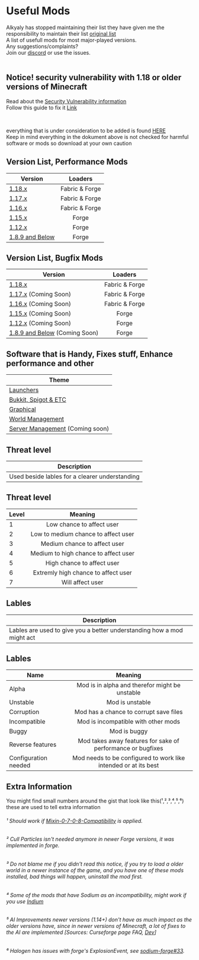 # Useful Mods
Alkyaly has stopped maintaining their list they have given me the responsibility to maintain their list [original list](https://gist.github.com/alkyaly/02830c560d15256855bc529e1e232e88)<br>
A list of usefull mods for most major-played versions.<br>
Any suggestions/complaints?<br>
Join our [discord](https://discord.gg/8nzHYhVUQS) or use the issues.<br><br>
  
## Notice! security vulnerability with 1.18 or older versions of Minecraft
 Read about the [Security Vulnerability information](https://www.minecraft.net/en-us/article/important-message--security-vulnerability-java-edition) <br>
Follow this guide to fix it [Link](https://www.creeperhost.net/wiki/books/minecraft-java-edition/page/mitigating-cve-2021-44228-in-minecraft)

 &nbsp;
 
everything that is under consideration to be added is found [HERE](https://docs.google.com/document/d/127YtDboB7mQIH3SK8jd4d3_I7ur0LPHT46l9I1zRrwA/edit?usp=sharing)<br>
Keep in mind everything in the dokument above is not checked for harmful software or mods so download at your own caution

## Version List, Performance Mods

| Version | Loaders |
| --- | :---: |
| [1.18.x](https://github.com/NordicGamerFE/usefulmods/tree/per118) | Fabric & Forge |
| [1.17.x](https://github.com/NordicGamerFE/usefulmods/tree/per117) | Fabric & Forge |
| [1.16.x](https://github.com/NordicGamerFE/usefulmods/tree/per116) | Fabric & Forge |
| [1.15.x](https://github.com/NordicGamerFE/usefulmods/tree/per115) | Forge |
| [1.12.x](https://github.com/NordicGamerFE/usefulmods/tree/per112) | Forge |
| [1.8.9 and Below](https://github.com/NordicGamerFE/usefulmods/tree/perold) | Forge |

## Version List, Bugfix Mods

| Version | Loaders |
| --- | :---: |
| [1.18.x](https://github.com/NordicGamerFE/usefulmods/blob/bug118/README.md) | Fabric & Forge |
| [1.17.x](https://github.com/NordicGamerFE/usefulmods/tree/bug117) (Coming Soon) | Fabric & Forge |
| [1.16.x](https://github.com/NordicGamerFE/usefulmods/blob/bug116/README.md) (Coming Soon) | Fabric & Forge |
| [1.15.x](https://github.com/NordicGamerFE/usefulmods/blob/bug115/README.md) (Coming Soon) | Forge |
| [1.12.x](https://github.com/NordicGamerFE/usefulmods/blob/bug112/README.md) (Coming Soon) | Forge |
| [1.8.9 and Below](https://github.com/NordicGamerFE/usefulmods/blob/bugold/README.md) (Coming Soon) | Forge |

## Software that is Handy, Fixes stuff, Enhance performance and other

| Theme |
| --- |
| [Launchers](https://github.com/NordicGamerFE/usefulmods/tree/softlaunchers) |
| [Bukkit, Spigot & ETC](https://github.com/NordicGamerFE/usefulmods/tree/softbukkitetc) |
| [Graphical](https://github.com/NordicGamerFE/usefulmods/tree/softgraphical) |
| [World Management](https://github.com/NordicGamerFE/usefulmods/tree/softworld) |
| [Server Management](https://github.com/NordicGamerFE/usefulmods/tree/main) (Coming soon) |

## Threat level

| Description |
| --- |
| Used beside lables for a clearer understanding |

## Threat level

| Level | Meaning |
| --- | :---: |
| 1 | Low chance to affect user |
| 2 | Low to medium chance to affect user |
| 3 | Medium chance to affect user |
| 4 | Medium to high chance to affect user |
| 5 | High chance to affect user |
| 6 | Extremly high chance to affect user |
| 7 | Will affect user |

## Lables

| Description |
| --- |
| Lables are used to give you a better understanding how a mod might act |

## Lables

| Name | Meaning |
| --- | :---: |
| Alpha | Mod is in alpha and therefor might be unstable |
| Unstable | Mod is unstable |
| Corruption | Mod has a chance to corrupt save files |
| Incompatible | Mod is incompatible with other mods |
| Buggy | Mod is buggy |
| Reverse features | Mod takes away features for sake of performance or bugfixes |
| Configuration needed | Mod needs to be configured to work like intended or at its best |

## Extra Information
You might find small numbers around the gist that look like this(¹,²,³,⁴,⁵,⁶) these are used to tell extra information
&nbsp;

###### ¹ Should work if [Mixin-0-7-0-8-Compatibility](https://www.curseforge.com/minecraft/mc-mods/mixin-0-7-0-8-compatibility) is applied. 
###### ² Cull Particles isn't needed anymore in newer Forge versions, it was implemented in forge.
###### ³ Do not blame me if you didn't read this notice, *if you try to load a older world in a newer instance of the game, and you have one of these mods installed, bad things will happen*, uninstall the mod first.
###### ⁴ Some of the mods that have Sodium as an incompatibility, might work if you use [Indium](https://modrinth.com/mod/indium)
###### ⁵ AI Improvements newer versions (1.14+) don't have as much impact as the older versions have, since in newer versions of Minecraft, a lot of fixes to the AI are implemented [Sources: Curseforge page FAQ, [Dev](https://media.discordapp.net/attachments/254806806516203520/831525756143534150/unknown.png)]
###### ⁶ Halogen has issues with forge's ExplosionEvent, see [sodium-forge#33](https://github.com/spoorn/sodium-forge/issues/33).
